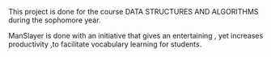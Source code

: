 This project is done  for the course DATA STRUCTURES AND ALGORITHMS during the sophomore year. 

ManSlayer is done with an initiative that gives an entertaining , yet increases productivity ,to facilitate vocabulary learning for students.
